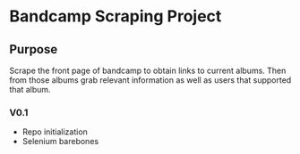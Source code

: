 # Bandcamp Scraping Project

## Purpose
Scrape the front page of bandcamp to obtain links to current albums. Then from those albums grab relevant information as well as users that supported that album.



### V0.1
 * Repo initialization
 * Selenium barebones

